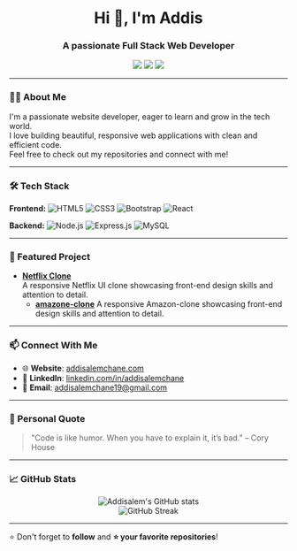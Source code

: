 <h1 align="center">Hi 👋, I'm Addis </h1>
<h3 align="center">A passionate Full Stack Web Developer</h3>

<p align="center">
  <a href="https://addisalemchane.com" target="_blank"><img src="https://img.shields.io/badge/Website-Visit-blue?style=for-the-badge&logo=google-chrome" /></a>
  <a href="http://linkedin.com/in/addisalemchane" target="_blank"><img src="https://img.shields.io/badge/LinkedIn-Connect-blue?style=for-the-badge&logo=linkedin" /></a>
  <a href="mailto:addisalemchane19@gmail.com"><img src="https://img.shields.io/badge/Email-Contact-red?style=for-the-badge&logo=gmail" /></a>
</p>

---

### 👨‍💻 About Me

I'm a passionate website developer, eager to learn and grow in the tech world.  
I love building beautiful, responsive web applications with clean and efficient code.  
Feel free to check out my repositories and connect with me!

---

### 🛠️ Tech Stack

**Frontend:**
![HTML5](https://img.shields.io/badge/HTML5-E34F26?style=flat&logo=html5&logoColor=white)
![CSS3](https://img.shields.io/badge/CSS3-1572B6?style=flat&logo=css3&logoColor=white)
![Bootstrap](https://img.shields.io/badge/Bootstrap-7952B3?style=flat&logo=bootstrap&logoColor=white)
![React](https://img.shields.io/badge/React-61DAFB?style=flat&logo=react&logoColor=black)

**Backend:**
![Node.js](https://img.shields.io/badge/Node.js-339933?style=flat&logo=node.js&logoColor=white)
![Express.js](https://img.shields.io/badge/Express.js-000000?style=flat&logo=express&logoColor=white)
![MySQL](https://img.shields.io/badge/MySQL-00758F?style=flat&logo=mysql&logoColor=white)

---

### 🚀 Featured Project

- **[Netflix Clone](https://Addisalem-chane.github.io/Netflix-Clone-2025)**  
  A responsive Netflix UI clone showcasing front-end design skills and attention to detail.
  - **[amazone-clone](https://Addisalem-chane.github.io/amazon-clone/)** 
   A responsive Amazon-clone showcasing front-end design skills and attention to detail.

---

### 📫 Connect With Me

- 🌐 **Website**: [addisalemchane.com](https://addisalemchane.com)  
- 💼 **LinkedIn**: [linkedin.com/in/addisalemchane](http://linkedin.com/in/addisalemchane)  
- 📧 **Email**: addisalemchane19@gmail.com

---

### 💬 Personal Quote

> "Code is like humor. When you have to explain it, it’s bad." – Cory House

---

### 📈 GitHub Stats

<p align="center">
  <img src="https://github-readme-stats.vercel.app/api?username=Addisalem-Chane&show_icons=true&theme=radical" alt="Addisalem's GitHub stats" />
  <br />
  <img src="https://github-readme-streak-stats.herokuapp.com?user=Addisalem-Chane&theme=radical" alt="GitHub Streak" />
</p>

---

⭐️ Don't forget to **follow** and **⭐️ your favorite repositories**!
